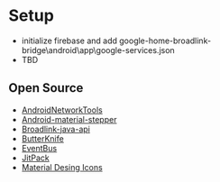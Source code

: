 # Setup
- initialize firebase and add google-home-broadlink-bridge\android\app\google-services.json
- TBD



## Open Source
- [AndroidNetworkTools](https://github.com/stealthcopter/AndroidNetworkTools)
- [Android-material-stepper](https://github.com/stepstone-tech/android-material-stepper)
- [Broadlink-java-api](https://github.com/mob41/broadlink-java-api)
- [ButterKnife](https://github.com/JakeWharton/butterknife)
- [EventBus](https://github.com/greenrobot/EventBus)
- [JitPack](https://github.com/jitpack/jitpack.io)
- [Material Desing Icons](https://materialdesignicons.com/)